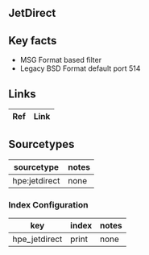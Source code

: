 
## JetDirect

## Key facts

* MSG Format based filter
* Legacy BSD Format default port 514

## Links

| Ref            | Link                                                                                                    |
|----------------|---------------------------------------------------------------------------------------------------------|

## Sourcetypes

| sourcetype     | notes                                                                                                   |
|----------------|---------------------------------------------------------------------------------------------------------|
| hpe:jetdirect | none |

### Index Configuration

| key            | index      | notes          |
|----------------|------------|----------------|
| hpe_jetdirect     | print          | none          |

